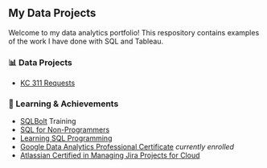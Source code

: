 ## My Data Projects

Welcome to my data analytics portfolio! This respository contains examples of the work I have done with SQL and Tableau.

### 📊 Data Projects
- [KC 311 Requests](https://github.com/lsaute/Data-Portfolio/tree/main/KC%20311%20Requests)


### 📖 Learning & Achievements
- [SQLBolt](https://sqlbolt.com/) Training
- [SQL for Non-Programmers](https://www.linkedin.com/learning-login/share?forceAccount=false&redirect=https%3A%2F%2Fwww.linkedin.com%2Flearning%2Fsql-for-non-programmers%3Ftrk%3Dshare_ent_url%26shareId%3D0D9Cr80xTgWObZHmW9gZ1w%253D%253D)
- [Learning SQL Programming](https://www.linkedin.com/learning-login/share?forceAccount=false&redirect=https%3A%2F%2Fwww.linkedin.com%2Flearning%2Flearning-sql-programming-8382385%3Ftrk%3Dshare_ent_url%26shareId%3DUz6pvv74QBmjAkxkPp%252FzCg%253D%253D)
- [Google Data Analytics Professional Certificate](https://www.coursera.org/professional-certificates/google-data-analytics) *currently enrolled*
- [Atlassian Certified in Managing Jira Projects for Cloud](https://www.certmetrics.com/atlassian/public/badge.aspx?i=30&t=c&d=2022-06-30&ci=AT00162996)
